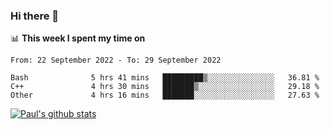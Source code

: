 ### Hi there 👋

📊 **This week I spent my time on**
<!--START_SECTION:waka-->

```text
From: 22 September 2022 - To: 29 September 2022

Bash              5 hrs 41 mins   █████████▒░░░░░░░░░░░░░░░   36.81 %
C++               4 hrs 30 mins   ███████▒░░░░░░░░░░░░░░░░░   29.18 %
Other             4 hrs 16 mins   ███████░░░░░░░░░░░░░░░░░░   27.63 %
```

<!--END_SECTION:waka-->


[![Paul's github stats](https://github-readme-stats.vercel.app/api?username=mickeyouyou&theme=dracula&show_icons=true)](https://github.com/anuraghazra/github-readme-stats)
